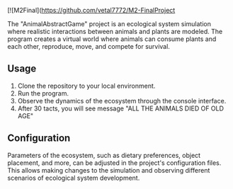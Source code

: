 [![M2Final](https://github.com/vetal7772/M2-FinalProject

The "AnimalAbstractGame" project is an ecological system simulation where realistic interactions between animals and plants are modeled. The program creates a virtual world where animals can consume plants and each other, reproduce, move, and compete for survival.

## Usage

1. Clone the repository to your local environment.
2. Run the program.
3. Observe the dynamics of the ecosystem through the console interface.
4. After 30 tacts, you will see message "ALL THE ANIMALS DIED OF OLD AGE"

## Configuration

Parameters of the ecosystem, such as dietary preferences, object placement, and more, can be adjusted in the project's configuration files. This allows making changes to the simulation and observing different scenarios of ecological system development.
